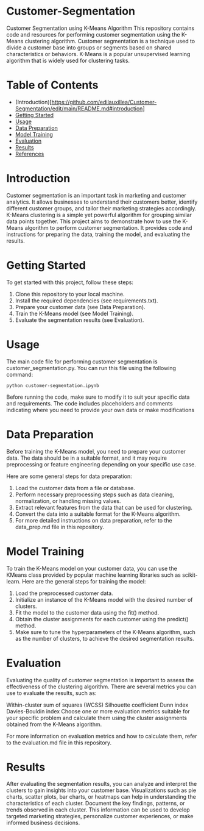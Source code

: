 # Customer-Segmentation
Customer Segmentation using K-Means Algorithm
This repository contains code and resources for performing customer segmentation using the K-Means clustering algorithm. Customer segmentation is a technique used to divide a customer base into groups or segments based on shared characteristics or behaviors. K-Means is a popular unsupervised learning algorithm that is widely used for clustering tasks.

# Table of Contents
- (Introduction)[https://github.com/edilauxillea/Customer-Segmentation/edit/main/README.md#introduction]
- [Getting Started](https://github.com/edilauxillea/Customer-Segmentation/edit/main/README.md#getting-started)
- [Usage](https://github.com/edilauxillea/Customer-Segmentation/edit/main/README.md#usage)
- [Data Preparation](https://github.com/edilauxillea/Customer-Segmentation/edit/main/README.md#data-preparation)
- [Model Training](https://github.com/edilauxillea/Customer-Segmentation/edit/main/README.md#model-training)
- [Evaluation](https://github.com/edilauxillea/Customer-Segmentation/edit/main/README.md#evaluation)
- [Results](https://github.com/edilauxillea/Customer-Segmentation/edit/main/README.md#results)
- [References](https://github.com/edilauxillea/Customer-Segmentation/edit/main/README.md#references)

# Introduction
Customer segmentation is an important task in marketing and customer analytics. It allows businesses to understand their customers better, identify different customer groups, and tailor their marketing strategies accordingly. K-Means clustering is a simple yet powerful algorithm for grouping similar data points together.
This project aims to demonstrate how to use the K-Means algorithm to perform customer segmentation. It provides code and instructions for preparing the data, training the model, and evaluating the results.

# Getting Started
To get started with this project, follow these steps:
1. Clone this repository to your local machine.
2. Install the required dependencies (see requirements.txt).
3. Prepare your customer data (see Data Preparation).
4. Train the K-Means model (see Model Training).
5. Evaluate the segmentation results (see Evaluation).

# Usage
The main code file for performing customer segmentation is customer_segmentation.py. You can run this file using the following command:
```
python customer-segmentation.ipynb
```
Before running the code, make sure to modify it to suit your specific data and requirements. The code includes placeholders and comments indicating where you need to provide your own data or make modifications

# Data Preparation
Before training the K-Means model, you need to prepare your customer data. The data should be in a suitable format, and it may require preprocessing or feature engineering depending on your specific use case.

Here are some general steps for data preparation:

1. Load the customer data from a file or database.
2. Perform necessary preprocessing steps such as data cleaning, normalization, or handling missing values.
3. Extract relevant features from the data that can be used for clustering.
4. Convert the data into a suitable format for the K-Means algorithm.
5. For more detailed instructions on data preparation, refer to the data_prep.md file in this repository.

# Model Training
To train the K-Means model on your customer data, you can use the KMeans class provided by popular machine learning libraries such as scikit-learn. Here are the general steps for training the model:

1. Load the preprocessed customer data.
2. Initialize an instance of the K-Means model with the desired number of clusters.
3. Fit the model to the customer data using the fit() method.
4. Obtain the cluster assignments for each customer using the predict() method.
5. Make sure to tune the hyperparameters of the K-Means algorithm, such as the number of clusters, to achieve the desired segmentation results.

# Evaluation
Evaluating the quality of customer segmentation is important to assess the effectiveness of the clustering algorithm. There are several metrics you can use to evaluate the results, such as:

Within-cluster sum of squares (WCSS)
Silhouette coefficient
Dunn index
Davies-Bouldin index
Choose one or more evaluation metrics suitable for your specific problem and calculate them using the cluster assignments obtained from the K-Means algorithm.

For more information on evaluation metrics and how to calculate them, refer to the evaluation.md file in this repository.

# Results
After evaluating the segmentation results, you can analyze and interpret the clusters to gain insights into your customer base. Visualizations such as pie charts, scatter plots, bar charts, or heatmaps can help in understanding the characteristics of each cluster. Document the key findings, patterns, or trends observed in each cluster. This information can be used to develop targeted marketing strategies, personalize customer experiences, or make informed business decisions.
